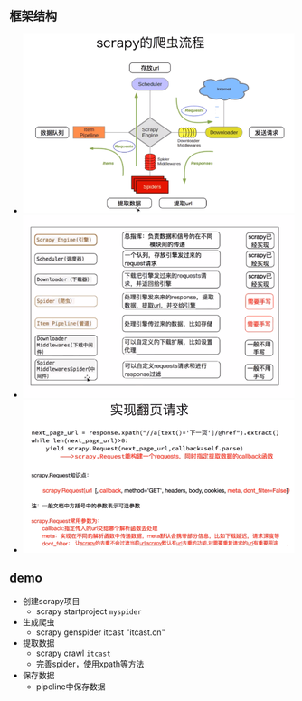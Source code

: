 ## 框架结构
- ![框架](pics/2020-08-02_011818.png)
- ![需要实现的部分](pics/2020-08-02_011855.png)
- ![翻页请求](pics/2020-08-02_141608.png)

## demo
- 创建scrapy项目
    - scrapy startproject `myspider`
- 生成爬虫
    - scrapy genspider itcast "itcast.cn"
- 提取数据
    - scrapy crawl `itcast`
    - 完善spider，使用xpath等方法
- 保存数据
    - pipeline中保存数据